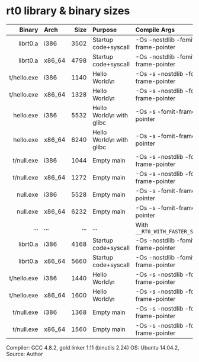 # rt0 library & binary sizes

| Binary      | Arch   | Size | Purpose                  | Compile Args                          |
-------------:|:-------|-----:|:-------------------------|:--------------------------------------|
| librt0.a    | i386   | 3502 | Startup code+syscall     | -Os -nostdlib -fomit-frame-pointer    |
| librt0.a    | x86_64 | 4798 | Startup code+syscall     | -Os -nostdlib -fomit-frame-pointer    |
| t/hello.exe | i386   | 1140 | Hello World\n            | -Os -s -nostdlib -fomit-frame-pointer |
| t/hello.exe | x86_64 | 1328 | Hello World\n            | -Os -s -nostdlib -fomit-frame-pointer |
| hello.exe   | i386   | 5532 | Hello World\n with glibc | -Os -s -fomit-frame-pointer           |
| hello.exe   | x86_64 | 6240 | Hello World\n with glibc | -Os -s -fomit-frame-pointer           |
| t/null.exe  | i386   | 1044 | Empty main               | -Os -s -nostdlib -fomit-frame-pointer |
| t/null.exe  | x86_64 | 1272 | Empty main               | -Os -s -nostdlib -fomit-frame-pointer |
| null.exe    | i386   | 5528 | Empty main               | -Os -s -fomit-frame-pointer           |
| null.exe    | x86_64 | 6232 | Empty main               | -Os -s -fomit-frame-pointer           |
| ...         | ...    | ...  | ...                      | With `__RT0_WITH_FASTER_SYSCALL__`    |
| librt0.a    | i386   | 4168 | Startup code+syscall     | -Os -nostdlib -fomit-frame-pointer    |
| librt0.a    | x86_64 | 5660 | Startup code+syscall     | -Os -nostdlib -fomit-frame-pointer    |
| t/hello.exe | i386   | 1440 | Hello World\n            | -Os -s -nostdlib -fomit-frame-pointer |
| t/hello.exe | x86_64 | 1600 | Hello World\n            | -Os -s -nostdlib -fomit-frame-pointer |
| t/null.exe  | i386   | 1368 | Empty main               | -Os -s -nostdlib -fomit-frame-pointer |
| t/null.exe  | x86_64 | 1560 | Empty main               | -Os -s -nostdlib -fomit-frame-pointer |

Compiler: GCC 4.8.2, gold linker 1.11 (binutils 2.24) OS: Ubuntu 14.04.2, Source: Author
